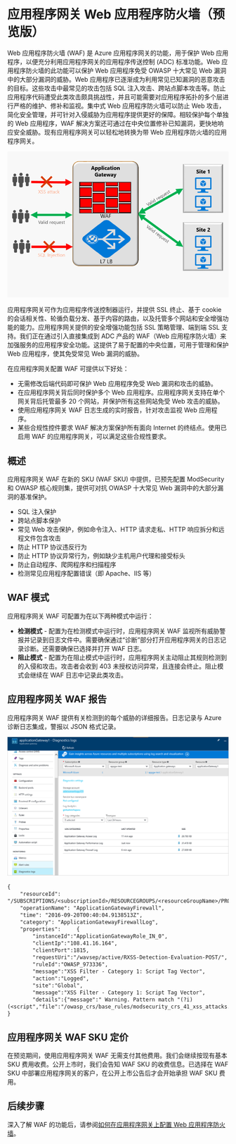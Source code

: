<properties
    pageTitle="适用于应用程序网关的 Web 应用程序防火墙 (WAF) 简介 | Azure"
    description="此页概述适用于应用程序网关的 Web 应用程序防火墙 (WAF) "
    documentationcenter="na"
    services="application-gateway"
    author="amsriva"
    manager="rossort"
    editor="amsriva" />  

<tags
    ms.assetid="04b362bc-6653-4765-86f6-55ee8ec2a0ff"
    ms.service="application-gateway"
    ms.devlang="na"
    ms.topic="hero-article"
    ms.tgt_pltfrm="na"
    ms.workload="infrastructure-services"
    ms.date="12/16/2016"
    wacn.date="01/03/2017"
    ms.author="amsriva" />  


# 应用程序网关 Web 应用程序防火墙（预览版）

Web 应用程序防火墙 (WAF) 是 Azure 应用程序网关的功能，用于保护 Web 应用程序，以便充分利用应用程序网关的应用程序传送控制 (ADC) 标准功能。Web 应用程序防火墙的此功能可以保护 Web 应用程序免受 OWASP 十大常见 Web 漏洞中的大部分漏洞的威胁。Web 应用程序已逐渐成为利用常见已知漏洞的恶意攻击的目标。这些攻击中最常见的攻击包括 SQL 注入攻击、跨站点脚本攻击等。防止应用程序代码遭受此类攻击颇具挑战性，并且可能需要对应用程序拓扑的多个层进行严格的维护、修补和监视。集中式 Web 应用程序防火墙可以防止 Web 攻击，简化安全管理，并可针对入侵威胁为应用程序提供更好的保障。相较保护每个单独的 Web 应用程序，WAF 解决方案还可通过在中央位置修补已知漏洞，更快地响应安全威胁。现有应用程序网关可以轻松地转换为带 Web 应用程序防火墙的应用程序网关。

![imageURLroute](./media/application-gateway-webapplicationfirewall-overview/WAF1.png)  


应用程序网关可作为应用程序传送控制器运行，并提供 SSL 终止、基于 cookie 的会话相关性、轮循负载分发、基于内容的路由，以及托管多个网站和安全增强功能的能力。应用程序网关提供的安全增强功能包括 SSL 策略管理、端到端 SSL 支持。我们正在通过引入直接集成到 ADC 产品的 WAF（Web 应用程序防火墙）来加强服务的应用程序安全功能。这提供了易于配置的中央位置，可用于管理和保护 Web 应用程序，使其免受常见 Web 漏洞的威胁。

在应用程序网关配置 WAF 可提供以下好处：

* 无需修改后端代码即可保护 Web 应用程序免受 Web 漏洞和攻击的威胁。
* 在应用程序网关背后同时保护多个 Web 应用程序。应用程序网关支持在单个网关背后托管最多 20 个网站，并保护所有这些网站免受 Web 攻击的威胁。
* 使用应用程序网关 WAF 日志生成的实时报告，针对攻击监视 Web 应用程序。
* 某些合规性控件要求 WAF 解决方案保护所有面向 Internet 的终结点。使用已启用 WAF 的应用程序网关，可以满足这些合规性要求。

## 概述

应用程序网关 WAF 在新的 SKU (WAF SKU) 中提供，已预先配置 ModSecurity 和 OWASP 核心规则集，提供可对抗 OWASP 十大常见 Web 漏洞中的大部分漏洞的基准保护。

* SQL 注入保护
* 跨站点脚本保护
* 常见 Web 攻击保护，例如命令注入、HTTP 请求走私、HTTP 响应拆分和远程文件包含攻击
* 防止 HTTP 协议违反行为
* 防止 HTTP 协议异常行为，例如缺少主机用户代理和接受标头
* 防止自动程序、爬网程序和扫描程序
* 检测常见应用程序配置错误（即 Apache、IIS 等）

## WAF 模式

应用程序网关 WAF 可配置为在以下两种模式中运行：

* **检测模式** - 配置为在检测模式中运行时，应用程序网关 WAF 监视所有威胁警报并记录到日志文件中。需要确保通过“诊断”部分打开应用程序网关的日志记录诊断。还需要确保已选择并打开 WAF 日志。
* **阻止模式** - 配置为在阻止模式中运行时，应用程序网关主动阻止其规则检测到的入侵和攻击。攻击者会收到 403 未授权访问异常，且连接会终止。阻止模式会继续在 WAF 日志中记录此类攻击。

## 应用程序网关 WAF 报告

应用程序网关 WAF 提供有关检测到的每个威胁的详细报告。日志记录与 Azure 诊断日志集成，警报以 JSON 格式记录。

![imageURLroute](./media/application-gateway-webapplicationfirewall-overview/waf2.png)  


    {
        "resourceId": "/SUBSCRIPTIONS/<subscriptionId>/RESOURCEGROUPS/<resourceGroupName>/PROVIDERS/MICROSOFT.NETWORK/APPLICATIONGATEWAYS/<applicationGatewayName>",
        "operationName": "ApplicationGatewayFirewall",
        "time": "2016-09-20T00:40:04.9138513Z",
        "category": "ApplicationGatewayFirewallLog",
        "properties":     {
            "instanceId":"ApplicationGatewayRole_IN_0",
            "clientIp":"108.41.16.164",
            "clientPort":1815,
            "requestUri":"/wavsep/active/RXSS-Detection-Evaluation-POST/",
            "ruleId":"OWASP_973336",
            "message":"XSS Filter - Category 1: Script Tag Vector",
            "action":"Logged",
            "site":"Global",
            "message":"XSS Filter - Category 1: Script Tag Vector",
            "details":{"message":" Warning. Pattern match "(?i)(<script","file":"/owasp_crs/base_rules/modsecurity_crs_41_xss_attacks.conf","line":"14"}}
    }

## 应用程序网关 WAF SKU 定价

在预览期间，使用应用程序网关 WAF 无需支付其他费用。我们会继续按现有基本 SKU 费用收费。公开上市时，我们会告知 WAF SKU 的收费信息。已选择在 WAF SKU 中部署应用程序网关的客户，在公开上市公告后才会开始承担 WAF SKU 费用。

## 后续步骤

深入了解 WAF 的功能后，请参阅[如何在应用程序网关上配置 Web 应用程序防火墙](/documentation/articles/application-gateway-web-application-firewall-portal/)。

<!---HONumber=Mooncake_1226_2016-->